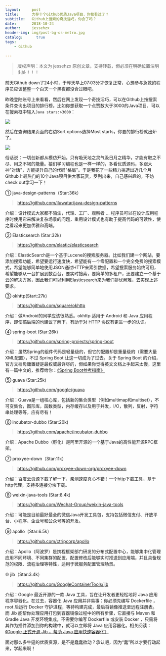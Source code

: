 ```yaml
---
layout:     post
title:      力荐十个Github优质Java项目，你都看过了？
subtitle:   Github上搜索的奇技淫巧，你会了吗？
date:       2018-10-24           
author:     jessehzx                
header-img: img/post-bg-os-metro.jpg
catalog: 	  true
tags:
    - Github
        
---
```


> 版权声明：本文为 jessehzx 原创文章，支持转载，但必须在明确位置注明出处！！！

前天Github down了24小时，于昨天早上07:03分才恢复正常，心想参与急救的程序员应该整整一个白天一个黑夜都没合过眼吧。

昨晚登陆账号上来看看，然后在网上发现一个奇技淫巧，可以在Github上按搜索条件查询出项目的排行榜，比如你想获取一个点赞数大于3000的Java项目，可以在搜索框中输入`Java stars:>3000`：

![](https://ws4.sinaimg.cn/large/006tNbRwgy1fwib0isklmj31g605o75n.jpg)

然后在查询结果页面的右边Sort options选择Most starts，你要的排行榜就出炉了。

![](https://ws3.sinaimg.cn/large/006tNbRwgy1fwib10s824j315a0bswgs.jpg)

俗话说：一切创新都从模仿开始。只有吸天地之灵气汲日月之精华，才能有取之不尽、用之不竭的能量。猿们学习编程也是一样一样的，多看优质源码，多跟大神"对话"，方能提升自己的代码"格局"。于是我花了一些精力挑选出近几个月Github上最热门的10个Java项目供大家玩赏，罗列出来，自己感兴趣的，不妨check out学习一下！

① java-design-patterns（Star:36k）
> https://github.com/iluwatar/java-design-patterns

介绍：设计模式大家都不陌生，代理、工厂、观察者 ... 程序员可以在设计应用程序时使用它来解决复杂场景的问题，重用设计模式也有助于提高代码的可读性，使之看起来更加优雅和高端。

② Elasticsearch (Star:32k)
> https://github.com/elastic/elasticsearch

介绍：ElasticSearch是一个基于Lucene的搜索服务器。比如我们建一个网站，要添加搜索功能，希望要运行速度快，希望能有一个零配置和一个完全免费的搜索模式，希望能够简单地使用JSON通过HTTP来索引数据，希望搜索服务始终可用，希望能够从一台扩展到数百台，要实时搜索，要简单的多租户，还要建立一个基于云的解决方案，因此我们可以利用Elasticsearch来为我们排忧解难，去实现上述要求。

③ okhttp(Start:27k)
> https://github.com/square/okhttp

介绍：做Android的同学应该很熟悉。okhttp 适用于 Android 和 Java 应用程序，即使搞后端的也建议了解下，有助于对 HTTP 协议有更进一步的认识。

④ spring-boot (Star:26k)
> https://github.com/spring-projects/spring-boot

介绍：虽然Spring的组件代码是轻量级的，但它的配置却是重量级的（需要大量XML配置），不过 Spring Boot 让这一切成为了过去。关于 Spring Boot 的介绍，官方文档毋庸置疑是最权威最详尽的，但如果你觉得英文文档上手起来太慢，这里有一篇中文的，推荐给你：[《Spring Boot参考指南》](https://www.mangocd.com/gbook/spring-boot-reference-guide/index.html#)

⑤ guava (Star:25k)
> https://github.com/google/guava

介绍：Guava是一组核心库，包括新的集合类型（例如multimap和multiset），不可变集合，图形库，函数类型，内存缓存以及用于并发，I/O，散列，反射，字符串处理等等，应有尽有！

⑥ incubator-dubbo (Star:20k)
> https://github.com/apache/incubator-dubbo

介绍：Apache Dubbo（孵化）是阿里开源的一个基于Java的高性能开源RPC框架。

⑦ proxyee-down（Star:11k）
> https://github.com/proxyee-down-org/proxyee-down

介绍：百度云资源下载了解一下，亲测速度真心不错！一个http下载工具，基于http代理，支持多连接分块下载。

⑧ weixin-java-tools (Star:8.4k)
> https://github.com/Wechat-Group/weixin-java-tools

介绍：可能是目前最好最全的微信Java开发工具包，支持包括微信支付、开放平台、小程序、企业号和公众号等的开发。

⑨ apollo（Star:6.5k）
> https://github.com/ctripcorp/apollo

介绍：Apollo（阿波罗）是携程框架部门研发的分布式配置中心，能够集中化管理应用不同环境、不同集群的配置，配置修改后能够实时推送到应用端，并且具备规范的权限、流程治理等特性，适用于微服务配置管理场景。

⑩ jib（Star:3.4k）
> https://github.com/GoogleContainerTools/jib

介绍：Google 最近开源的一款 Java 工具，旨在让开发者更轻松地将 Java 应用程序容器化。在过去，容器化 Java 应用并非易事：你必须先编写 Dockerfile ，root 后运行 Docker 守护进程，等待构建完成，最后将镜像推送至远程注册表。而 Jib 能帮你处理应用打包到容器镜像过程中的所有步骤，它直接与 Maven 和 Gradle Java 开发环境集成，不需要你编写 Dockerfile 或安装 Docker ，只需将其作为插件添加到你的构建中，就可以立即将 Java 应用容器化。相关阅读：[《Google 正式开源 Jib ，帮助 Java 应用快速容器化》](https://www.oschina.net/news/97892/google-opensource-jib)

面对那么多牛逼的优质资源，是不是蠢蠢欲动？承认吧，因为“蠢”所以才要行动起来，学起来啊！
